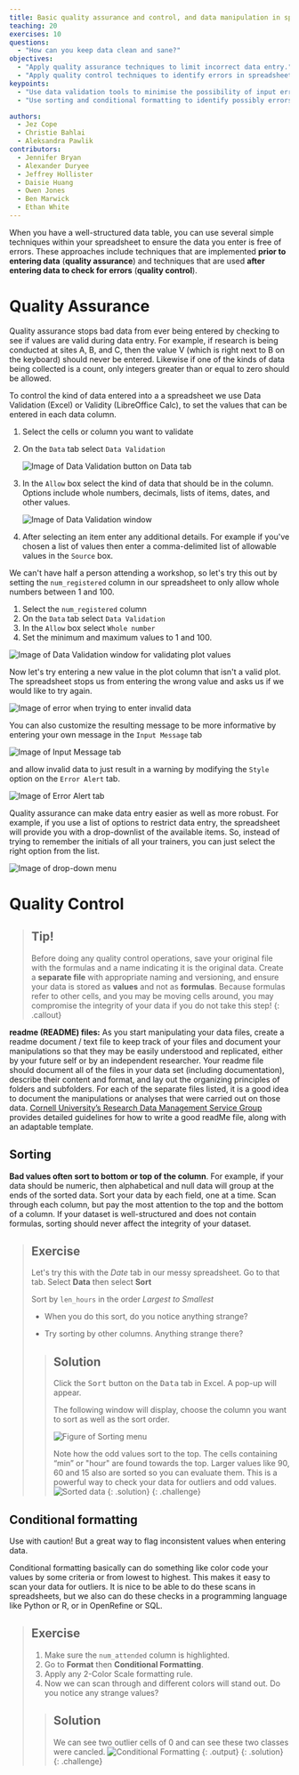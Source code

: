 ```yaml
---
title: Basic quality assurance and control, and data manipulation in spreadsheets
teaching: 20
exercises: 10
questions:
  - "How can you keep data clean and sane?"
objectives:
  - "Apply quality assurance techniques to limit incorrect data entry."
  - "Apply quality control techniques to identify errors in spreadsheets."
keypoints:
  - "Use data validation tools to minimise the possibility of input errors."
  - "Use sorting and conditional formatting to identify possibly errors."

authors:
  - Jez Cope
  - Christie Bahlai
  - Aleksandra Pawlik
contributors:
  - Jennifer Bryan
  - Alexander Duryee
  - Jeffrey Hollister
  - Daisie Huang
  - Owen Jones
  - Ben Marwick
  - Ethan White
---
```



When you have a well-structured data table, you can use several simple
techniques within your spreadsheet to ensure the data you enter is
free of errors. These approaches include techniques that are
implemented **prior to entering data** (**quality assurance**) and
techniques that are used **after entering data to check for errors**
(**quality control**).

# Quality Assurance

Quality assurance stops bad data from ever being entered by checking to see if
values are valid during data entry. For example, if research is being conducted
at sites A, B, and C, then the value V (which is right next to B on the
keyboard) should never be entered. Likewise if one of the kinds of data being
collected is a count, only integers greater than or equal to zero should be
allowed.

To control the kind of data entered into a a spreadsheet we use Data Validation
(Excel) or Validity (LibreOffice Calc), to set the values that can be entered
in each data column.

1. Select the cells or column you want to validate

2. On the `Data` tab select `Data Validation`

   ![Image of Data Validation button on Data tab](../fig/data_validation.png)

3. In the `Allow` box select the kind of data that should be in the
   column. Options include whole numbers, decimals, lists of items, dates, and
   other values.

   ![Image of Data Validation window](../fig/data_validation_window.png)

4. After selecting an item enter any additional details. For example if you've
   chosen a list of values then enter a comma-delimited list of allowable
   values in the `Source` box.

We can't have half a person attending a workshop, so let's try this
out by setting the `num_registered` column in our spreadsheet to only
allow whole numbers between 1 and 100.

1. Select the `num_registered` column
2. On the `Data` tab select `Data Validation`
3. In the `Allow` box select `Whole number`
4. Set the minimum and maximum values to 1 and 100.

![Image of Data Validation window for validating plot values](../fig/4_data-validation-whole-num.png)

Now let's try entering a new value in the plot column that isn't a valid
plot. The spreadsheet stops us from entering the wrong value and asks us if we
would like to try again.

![Image of error when trying to enter invalid data](../fig/4_data-validation-alert.png)

You can also customize the resulting message to be more informative by entering
your own message in the `Input Message` tab

![Image of Input Message tab](../fig/4_data-validation-input-message.png)

and allow invalid data to just result in a warning by modifying the `Style`
option on the `Error Alert` tab.

![Image of Error Alert tab](../fig/4_data-validation-error-msg.png)

Quality assurance can make data entry easier as well as more robust. For
example, if you use a list of options to restrict data entry, the spreadsheet
will provide you with a drop-downlist of the available items. So, instead of
trying to remember the initials of all your trainers, you can just select the
right option from the list.

![Image of drop-down menu](../fig/4_data-validation-auto-complete.png)

# Quality Control

> ## Tip!
>
> Before doing any quality control operations, save your original file with the formulas and a name indicating it is the original data. Create a **separate file** with appropriate naming and versioning, and ensure your data is stored as **values** and not as **formulas**.  Because formulas refer to other cells, and you may be moving cells around, you may compromise the integrity of your data if you do not take this step!
{: .callout}

**readme (README) files:** As you start manipulating your data files, create a readme document / text file to keep track of your files and document your manipulations so that they may be easily understood and replicated, either by your future self or by an independent researcher. Your readme file should document all of the files in your data set (including documentation), describe their content and format, and lay out the organizing principles of folders and subfolders. For each of the separate files listed, it is a good idea to document the manipulations or analyses that were carried out on those data. [Cornell University’s Research Data Management Service Group](https://data.research.cornell.edu/content/readme) provides detailed guidelines for how to write a good readMe file, along with an adaptable template.

## Sorting

**Bad values often sort to bottom or top of the column**. For example, if your data should be numeric, then alphabetical and null data will group at the ends of the sorted data. Sort your data by each field, one at a time. Scan through each column, but pay the most attention to the top and the bottom of a column.
If your dataset is well-structured and does not contain formulas, sorting should never affect the integrity of your dataset.

> ## Exercise
>
> Let's try this with the *Date* tab in our messy spreadsheet. Go to that tab. Select
> **Data** then select **Sort**
>
> Sort by `len_hours` in the order *Largest to Smallest*
>
> - When you do this sort, do you notice anything strange?
>
> - Try sorting by other columns. Anything strange there?
>
>> ## Solution
>>
>> Click the <kbd>Sort</kbd> button on the <kbd>Data</kbd> tab in Excel. A pop-up will appear.
>>
>> The following window will display, choose the column you want to sort as well as the sort order.
>>
>>![Figure of Sorting menu](../fig/4-sort-len_hours.png)
>>
>>Note how the odd values sort to the top. The cells containing  “min” or "hour" are   found towards the top. Larger values like 90, 60 and 15 also are sorted so you can evaluate them. This is a powerful way to check your data for outliers and odd values.
>>![Sorted data](../fig/4-sorted-len_hours.png)
> {: .solution}
{: .challenge}


## Conditional formatting ##

Use with caution! But a great way to flag inconsistent values when entering data.

Conditional formatting basically can do something like color code your values by some
criteria or from lowest to highest. This makes it easy to scan your data for outliers. It is nice to be able to do these scans in spreadsheets, but we also can do these
checks in a programming language like Python or R, or in OpenRefine or SQL.

> ## Exercise
>
> 1. Make sure the `num_attended` column is highlighted.
> 1. Go to **Format** then **Conditional Formatting**.
> 1. Apply any 2-Color Scale formatting rule.
> 1. Now we can scan through and different colors will stand out. Do you notice any strange values?
>
>> ## Solution
>> We can see two outlier cells of 0 and can see these two classes were cancled.
>>![Conditional Formatting](../fig/4_conditional-formatting.png)
>>{: .output}
> {: .solution}
{: .challenge}
